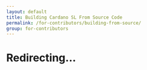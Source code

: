 ```yaml
---
layout: default
title: Building Cardano SL From Source Code
permalink: /for-contributors/building-from-source/
group: for-contributors
---
```


# Redirecting...

<script>
    window.location.replace("https://github.com/input-output-hk/cardano-sl/blob/master/docs/how-to/build-cardano-sl-core-from-scratch.md");
</script>
